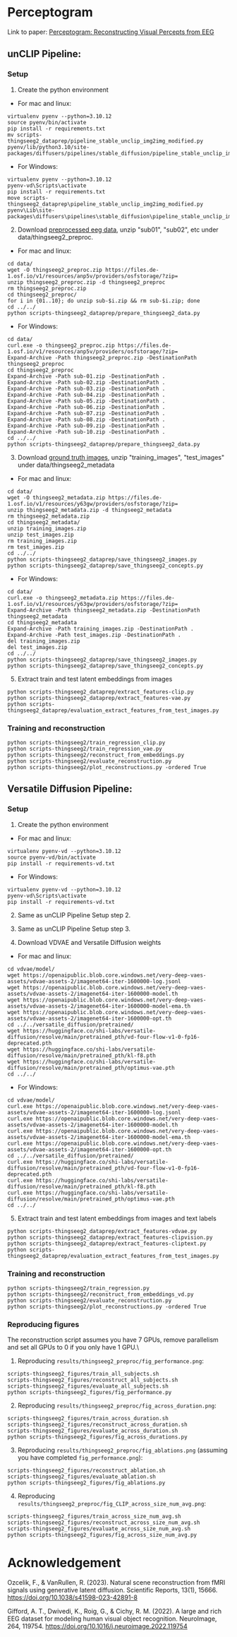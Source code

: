 # Perceptogram
Link to paper: [Perceptogram: Reconstructing Visual Percepts from EEG](https://arxiv.org/abs/2404.01250)

## unCLIP Pipeline:

### Setup

1. Create the python environment

+ For mac and linux:
```
virtualenv pyenv --python=3.10.12
source pyenv/bin/activate
pip install -r requirements.txt
mv scripts-thingseeg2_dataprep/pipeline_stable_unclip_img2img_modified.py pyenv/lib/python3.10/site-packages/diffusers/pipelines/stable_diffusion/pipeline_stable_unclip_img2img.py
```
+ For Windows:
```
virtualenv pyenv --python=3.10.12
pyenv-vd\Scripts\activate
pip install -r requirements.txt
move scripts-thingseeg2_dataprep\pipeline_stable_unclip_img2img_modified.py pyenv\Lib\site-packages\diffusers\pipelines\stable_diffusion\pipeline_stable_unclip_img2img.py
```

2. Download [preprocessed eeg data](https://osf.io/anp5v/), unzip "sub01", "sub02", etc under data/thingseeg2_preproc.

+ For mac and linux:
```
cd data/
wget -O thingseeg2_preproc.zip https://files.de-1.osf.io/v1/resources/anp5v/providers/osfstorage/?zip=
unzip thingseeg2_preproc.zip -d thingseeg2_preproc
rm thingseeg2_preproc.zip
cd thingseeg2_preproc/
for i in {01..10}; do unzip sub-$i.zip && rm sub-$i.zip; done
cd ../../
python scripts-thingseeg2_dataprep/prepare_thingseeg2_data.py 
```
+ For Windows:
```
cd data/
curl.exe -o thingseeg2_preproc.zip https://files.de-1.osf.io/v1/resources/anp5v/providers/osfstorage/?zip=
Expand-Archive -Path thingseeg2_preproc.zip -DestinationPath thingseeg2_preproc
cd thingseeg2_preproc
Expand-Archive -Path sub-01.zip -DestinationPath .
Expand-Archive -Path sub-02.zip -DestinationPath .
Expand-Archive -Path sub-03.zip -DestinationPath .
Expand-Archive -Path sub-04.zip -DestinationPath .
Expand-Archive -Path sub-05.zip -DestinationPath .
Expand-Archive -Path sub-06.zip -DestinationPath .
Expand-Archive -Path sub-07.zip -DestinationPath .
Expand-Archive -Path sub-08.zip -DestinationPath .
Expand-Archive -Path sub-09.zip -DestinationPath .
Expand-Archive -Path sub-10.zip -DestinationPath .
cd ../../
python scripts-thingseeg2_dataprep/prepare_thingseeg2_data.py 
```

3. Download [ground truth images](https://osf.io/y63gw/), unzip "training_images", "test_images" under data/thingseeg2_metadata
+ For mac and linux:
```
cd data/
wget -O thingseeg2_metadata.zip https://files.de-1.osf.io/v1/resources/y63gw/providers/osfstorage/?zip=
unzip thingseeg2_metadata.zip -d thingseeg2_metadata
rm thingseeg2_metadata.zip
cd thingseeg2_metadata/
unzip training_images.zip
unzip test_images.zip
rm training_images.zip
rm test_images.zip
cd ../../
python scripts-thingseeg2_dataprep/save_thingseeg2_images.py
python scripts-thingseeg2_dataprep/save_thingseeg2_concepts.py
```
+ For Windows:
```
cd data/
curl.exe -o thingseeg2_metadata.zip https://files.de-1.osf.io/v1/resources/y63gw/providers/osfstorage/?zip=
Expand-Archive -Path thingseeg2_metadata.zip -DestinationPath thingseeg2_metadata
cd thingseeg2_metadata
Expand-Archive -Path training_images.zip -DestinationPath .
Expand-Archive -Path test_images.zip -DestinationPath .
del training_images.zip
del test_images.zip
cd ../../
python scripts-thingseeg2_dataprep/save_thingseeg2_images.py
python scripts-thingseeg2_dataprep/save_thingseeg2_concepts.py
```

5. Extract train and test latent embeddings from images
```
python scripts-thingseeg2_dataprep/extract_features-clip.py
python scripts-thingseeg2_dataprep/extract_features-vae.py
python scripts-thingseeg2_dataprep/evaluation_extract_features_from_test_images.py
```

### Training and reconstruction
```
python scripts-thingseeg2/train_regression_clip.py 
python scripts-thingseeg2/train_regression_vae.py
python scripts-thingseeg2/reconstruct_from_embeddings.py 
python scripts-thingseeg2/evaluate_reconstruction.py 
python scripts-thingseeg2/plot_reconstructions.py -ordered True
```

## Versatile Diffusion Pipeline:

### Setup

1. Create the python environment

+ For mac and linux:
```
virtualenv pyenv-vd --python=3.10.12
source pyenv-vd/bin/activate
pip install -r requirements-vd.txt
```
+ For Windows:
```
virtualenv pyenv-vd --python=3.10.12
pyenv-vd\Scripts\activate
pip install -r requirements-vd.txt
```

2. Same as unCLIP Pipeline Setup step 2.

3. Same as unCLIP Pipeline Setup step 3.

4. Download VDVAE and Versatile Diffusion weights
+ For mac and linux:
```
cd vdvae/model/
wget https://openaipublic.blob.core.windows.net/very-deep-vaes-assets/vdvae-assets-2/imagenet64-iter-1600000-log.jsonl
wget https://openaipublic.blob.core.windows.net/very-deep-vaes-assets/vdvae-assets-2/imagenet64-iter-1600000-model.th
wget https://openaipublic.blob.core.windows.net/very-deep-vaes-assets/vdvae-assets-2/imagenet64-iter-1600000-model-ema.th
wget https://openaipublic.blob.core.windows.net/very-deep-vaes-assets/vdvae-assets-2/imagenet64-iter-1600000-opt.th
cd ../../versatile_diffusion/pretrained/
wget https://huggingface.co/shi-labs/versatile-diffusion/resolve/main/pretrained_pth/vd-four-flow-v1-0-fp16-deprecated.pth
wget https://huggingface.co/shi-labs/versatile-diffusion/resolve/main/pretrained_pth/kl-f8.pth
wget https://huggingface.co/shi-labs/versatile-diffusion/resolve/main/pretrained_pth/optimus-vae.pth
cd ../../
```
+ For Windows:
```
cd vdvae/model/
curl.exe https://openaipublic.blob.core.windows.net/very-deep-vaes-assets/vdvae-assets-2/imagenet64-iter-1600000-log.jsonl
curl.exe https://openaipublic.blob.core.windows.net/very-deep-vaes-assets/vdvae-assets-2/imagenet64-iter-1600000-model.th
curl.exe https://openaipublic.blob.core.windows.net/very-deep-vaes-assets/vdvae-assets-2/imagenet64-iter-1600000-model-ema.th
curl.exe https://openaipublic.blob.core.windows.net/very-deep-vaes-assets/vdvae-assets-2/imagenet64-iter-1600000-opt.th
cd ../../versatile_diffusion/pretrained/
curl.exe https://huggingface.co/shi-labs/versatile-diffusion/resolve/main/pretrained_pth/vd-four-flow-v1-0-fp16-deprecated.pth
curl.exe https://huggingface.co/shi-labs/versatile-diffusion/resolve/main/pretrained_pth/kl-f8.pth
curl.exe https://huggingface.co/shi-labs/versatile-diffusion/resolve/main/pretrained_pth/optimus-vae.pth
cd ../../
```

5. Extract train and test latent embeddings from images and text labels
```
python scripts-thingseeg2_dataprep/extract_features-vdvae.py 
python scripts-thingseeg2_dataprep/extract_features-clipvision.py 
python scripts-thingseeg2_dataprep/extract_features-cliptext.py 
python scripts-thingseeg2_dataprep/evaluation_extract_features_from_test_images.py 
```

### Training and reconstruction
```
python scripts-thingseeg2/train_regression.py 
python scripts-thingseeg2/reconstruct_from_embeddings_vd.py 
python scripts-thingseeg2/evaluate_reconstruction.py 
python scripts-thingseeg2/plot_reconstructions.py -ordered True
```

### Reproducing figures
The reconstruction script assumes you have 7 GPUs, remove parallelism and set all GPUs to 0 if you only have 1 GPU.\

1. Reproducing `results/thingseeg2_preproc/fig_performance.png`:
```
scripts-thingseeg2_figures/train_all_subjects.sh
scripts-thingseeg2_figures/reconstruct_all_subjects.sh
scripts-thingseeg2_figures/evaluate_all_subjects.sh
python scripts-thingseeg2_figures/fig_performance.py
```

2. Reproducing `results/thingseeg2_preproc/fig_across_duration.png`:
```
scripts-thingseeg2_figures/train_across_duration.sh
scripts-thingseeg2_figures/reconstruct_across_duration.sh
scripts-thingseeg2_figures/evaluate_across_duration.sh
python scripts-thingseeg2_figures/fig_across_durations.py
```

3. Reproducing `results/thingseeg2_preproc/fig_ablations.png` (assuming you have completed `fig_performance.png`):
```
scripts-thingseeg2_figures/reconstruct_ablation.sh
scripts-thingseeg2_figures/evaluate_ablation.sh
python scripts-thingseeg2_figures/fig_ablations.py
```

4. Reproducing `results/thingseeg2_preproc/fig_CLIP_across_size_num_avg.png`:
```
scripts-thingseeg2_figures/train_across_size_num_avg.sh
scripts-thingseeg2_figures/reconstruct_across_size_num_avg.sh
scripts-thingseeg2_figures/evaluate_across_size_num_avg.sh
python scripts-thingseeg2_figures/fig_across_size_num_avg.py
```

# Acknowledgement
Ozcelik, F., & VanRullen, R. (2023). Natural scene reconstruction from fMRI signals using generative latent diffusion. Scientific Reports, 13(1), 15666. https://doi.org/10.1038/s41598-023-42891-8

Gifford, A. T., Dwivedi, K., Roig, G., & Cichy, R. M. (2022). A large and rich EEG dataset for modeling human visual object recognition. NeuroImage, 264, 119754. https://doi.org/10.1016/j.neuroimage.2022.119754


